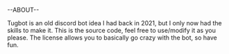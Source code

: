 --ABOUT--

Tugbot is an old discord bot idea I had back in 2021, but I only now had the skills to make it.
This is the source code, feel free to use/modify it as you please. The license allows you to
basically go crazy with the bot, so have fun.
